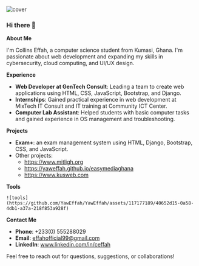 

![cover](https://github.com/YawEffah/YawEffah/assets/117177189/8680e5e9-9e08-411c-bac6-ae5a19825de0)

### Hi there 👋
**About Me**

I'm Collins Effah, a computer science student from Kumasi, Ghana. I'm passionate about web development and expanding my skills in cybersecurity, cloud computing, and UI/UX design.

**Experience**

- **Web Developer at GenTech Consult**: Leading a team to create web applications using HTML, CSS, JavaScript, Bootstrap, and Django.
- **Internships**: Gained practical experience in web development at MixTech IT Consult and IT training at Community ICT Center.
- **Computer Lab Assistant**: Helped students with basic computer tasks and gained experience in OS management and troubleshooting.

**Projects**

- **Exam+**:  an exam management system using HTML, Django, Bootstrap, CSS, and JavaScript.
- Other projects:
  - https://www.mitligh.org
  - https://yaweffah.github.io/easymediaghana
  - https://www.kusweb.com

**Tools**

    ![tools](https://github.com/YawEffah/YawEffah/assets/117177189/40652d15-0a58-4db1-a37a-218f853a928f)

**Contact Me**

- **Phone**: +233(0) 555288029
- **Email**: effahofficial99@gmail.com
- **LinkedIn**: www.linkedin.com/in/ceffah

Feel free to reach out for questions, suggestions, or collaborations!


<!--
**YawEffah/YawEffah** is a ✨ _special_ ✨ repository because its `README.md` (this file) appears on your GitHub profile.

Here are some ideas to get you started:

- 🔭 I’m currently working on a project called Exam+, an application  
- 🌱 I’m currently learning ...
- 👯 I’m looking to collaborate on ...
- 🤔 I’m looking for help with ...
- 💬 Ask me about ...
- 📫 How to reach me: ...

- 😄 Pronouns: ...
- ⚡ Fun fact: ...
-->
